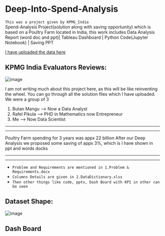 # Deep-Into-Spend-Analysis
`This was a project given by KPMG_India` <br>
Spend-Analysis Project(solution along with saving opportunity) which is based on a Poultry Farm located in India, this work includes Data Analysis Report (word doc and ppt)| Tableau  Dashboard | Python Code(Jupyter Notebook) | Saving PPT

[I have uploaded the data here](https://www.kaggle.com/mukeshmanral/spend-analytics)

## KPMG India Evaluators Reviews:
![image](https://user-images.githubusercontent.com/26667491/143770350-84102ab5-fa93-47f6-8427-b2047e01a1b1.png)

I am not writing much about this project here, as this will be like reinventing the wheel.
You can go through all the solution files which I have uploaded.
We were a group of 3
1. Butan Mangu --> Now a Data Analyst
2. Rafel Pikula --> PHD in Mathematics now Entrepreneur
3. Me --> Now Data Scientist 

------
------
Poultry Farm spending for 3 years was appx 22 billion
After our Deep Analysis we proposed some saving of appx 3%, which is I have shown in ppt and words docks

----
----
* `Problem and Requirements are mentioned in 1.Problem & Requirements.docx`
* `Columns Details are given in 2.DataDictionary.xlsx`
* `Then other things like code, pptx, Dash Board with KPI in other can be seen`

## Dataset Shape:
![image](https://user-images.githubusercontent.com/26667491/143770805-fb8b2196-beff-42cc-9e1a-a1e584aec554.png)

## Dash Board 

